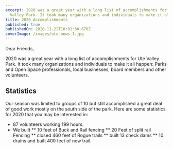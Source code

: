 ```yaml
---
excerpt: 2020 was a great year with a long list of accomplishments for Ute
  Valley Park. It took many organizations and individuals to make it all happen.
title: 2020 Accomplishments
published: true
publishedOn: 2020-11-22T10:01:30.670Z
coverImage: /images/ute-news-1.jpg
---
```


Dear Friends,

2020 was a great year with a long list of accomplishments for Ute Valley Park. It took many organizations and individuals to make it all happen: Parks and Open Space professionals, local businesses, board members and other volunteers.


## Statistics

Our season was limited to groups of 10 but still accomplished a great deal of good work mostly on the south side of the park. Here are some statistics for 2020 that you may be interested in:

* 87 volunteers working 199 hours.
* We built 
** 10 feet of Buck and Rail fencing
** 20 Feet of split rail Fencing
** closed 460 feet of Rogue trails
** built 13 check dams
** 10 drains and built 400 feet of new trail.
